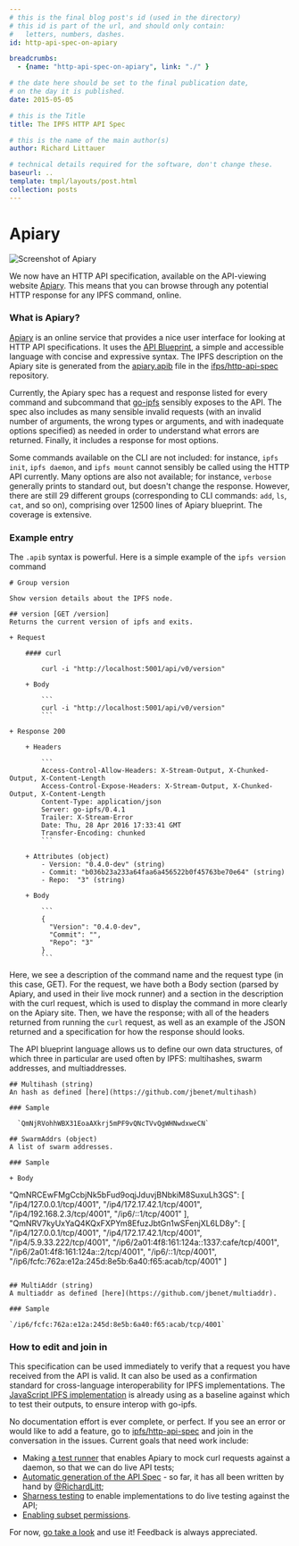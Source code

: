 ```yaml
---
# this is the final blog post's id (used in the directory)
# this id is part of the url, and should only contain:
#   letters, numbers, dashes.
id: http-api-spec-on-apiary

breadcrumbs:
  - {name: "http-api-spec-on-apiary", link: "./" }

# the date here should be set to the final publication date,
# on the day it is published.
date: 2015-05-05

# this is the Title
title: The IPFS HTTP API Spec

# this is the name of the main author(s)
author: Richard Littauer

# technical details required for the software, don't change these.
baseurl: ..
template: tmpl/layouts/post.html
collection: posts
---
```


# Apiary

![Screenshot of Apiary](apiary.png)

We now have an HTTP API specification, available on the API-viewing website [Apiary](http://docs.ipfs.apiary.io/#). This means that you can browse through any potential HTTP response for any IPFS command, online.

### What is Apiary?

[Apiary](https://apiary.io) is an online service that provides a nice user interface for looking at HTTP API specifications. It uses the [API Blueprint](https://apiblueprint.org/), a simple and accessible language with concise and expressive syntax. The IPFS description on the Apiary site is generated from the [apiary.apib](https://github.com/ipfs/http-api-spec/blob/master/apiary.apib) file in the [ifps/http-api-spec](https://github.com/ipfs/http-api-spec) repository.

Currently, the Apiary spec has a request and response listed for every command and subcommand that [go-ipfs](https://github.com/ipfs/go-ipfs) sensibly exposes to the API. The spec also includes as many sensible invalid requests (with an invalid number of arguments, the wrong types or arguments, and with inadequate options specified) as needed in order to understand what errors are returned. Finally, it includes a response for most options.

Some commands available on the CLI are not included: for instance, `ipfs init`, `ipfs daemon`, and `ipfs mount` cannot sensibly be called using the HTTP API currently. Many options are also not available; for instance, `verbose` generally prints to standard out, but doesn't change the response. However, there are still 29 different groups (corresponding to CLI commands: `add`, `ls`, `cat`, and so on), comprising over 12500 lines of Apiary blueprint. The coverage is extensive.

### Example entry

The `.apib` syntax is powerful. Here is a simple example of the `ipfs version` command

    # Group version

    Show version details about the IPFS node.

    ## version [GET /version]
    Returns the current version of ipfs and exits.

    + Request

        #### curl

            curl -i "http://localhost:5001/api/v0/version"

        + Body

            ```
            curl -i "http://localhost:5001/api/v0/version"
            ```

    + Response 200

        + Headers

            ```
            Access-Control-Allow-Headers: X-Stream-Output, X-Chunked-Output, X-Content-Length
            Access-Control-Expose-Headers: X-Stream-Output, X-Chunked-Output, X-Content-Length
            Content-Type: application/json
            Server: go-ipfs/0.4.1
            Trailer: X-Stream-Error
            Date: Thu, 28 Apr 2016 17:33:41 GMT
            Transfer-Encoding: chunked
            ```

        + Attributes (object)
            - Version: "0.4.0-dev" (string)
            - Commit: "b036b23a233a64faa6a456522b0f45763be70e64" (string)
            - Repo:  "3" (string)

        + Body

            ```
            {
              "Version": "0.4.0-dev",
              "Commit": "",
              "Repo": "3"
            }
            ```

Here, we see a description of the command name and the request type (in this case, GET). For the request, we have both a Body section (parsed by Apiary, and used in their live mock runner) and a section in the description with the curl request, which is used to display the command in more clearly on the Apiary site. Then, we have the response; with all of the headers returned from running the `curl` request, as well as an example of the JSON returned and a specification for how the response should looks.

The API blueprint language allows us to define our own data structures, of which three in particular are used often by IPFS: multihashes, swarm addresses, and multiaddresses.

```apib
## Multihash (string)
An hash as defined [here](https://github.com/jbenet/multihash)

### Sample

  `QmNjRVohhWBX31EoaAXkrj5mPF9vQNcTVvQgWHNwdxweCN`

## SwarmAddrs (object)
A list of swarm addresses.

### Sample

+ Body

  ```
  "QmNRCEwFMgCcbjNk5bFud9oqjJduvjBNbkiM8SuxuLh3GS": [
    "/ip4/127.0.0.1/tcp/4001",
    "/ip4/172.17.42.1/tcp/4001",
    "/ip4/192.168.2.3/tcp/4001",
    "/ip6/::1/tcp/4001"
  ],
  "QmNRV7kyUxYaQ4KQxFXPYm8EfuzJbtGn1wSFenjXL6LD8y": [
    "/ip4/127.0.0.1/tcp/4001",
    "/ip4/172.17.42.1/tcp/4001",
    "/ip4/5.9.33.222/tcp/4001",
    "/ip6/2a01:4f8:161:124a::1337:cafe/tcp/4001",
    "/ip6/2a01:4f8:161:124a::2/tcp/4001",
    "/ip6/::1/tcp/4001",
    "/ip6/fcfc:762a:e12a:245d:8e5b:6a40:f65:acab/tcp/4001"
  ]
  ```

## MultiAddr (string)
A multiaddr as defined [here](https://github.com/jbenet/multiaddr).

### Sample

  `/ip6/fcfc:762a:e12a:245d:8e5b:6a40:f65:acab/tcp/4001`
```

### How to edit and join in

This specification can be used immediately to verify that a request you have received from the API is valid. It can also be used as a confirmation standard for cross-language interoperability for IPFS implementations. The [JavaScript IPFS implementation](https://github.com/ipfs/js-ipfs) is already using as a baseline against which to test their outputs, to ensure interop with go-ipfs.

No documentation effort is ever complete, or perfect. If you see an error or would like to add a feature, go to [ipfs/http-api-spec](https://github.com/ipfs/http-api-spec) and join in the conversation in the issues. Current goals that need work include:

 - Making [a test runner](https://github.com/ipfs/http-api-spec/issues/103) that enables Apiary to mock curl requests against a daemon, so that we can do live API tests;
 - [Automatic generation of the API Spec](https://github.com/ipfs/http-api-spec/issues/108) - so far, it has all been written by hand by [@RichardLitt](https://github.com/RichardLitt);
 - [Sharness testing](https://github.com/ipfs/http-api-spec/issues/23) to enable implementations to do live testing against the API;
 - [Enabling subset permissions](https://github.com/ipfs/http-api-spec/issues/2).

For now, [go take a look](http://docs.ipfs.apiary.io/#) and use it! Feedback is always appreciated.
